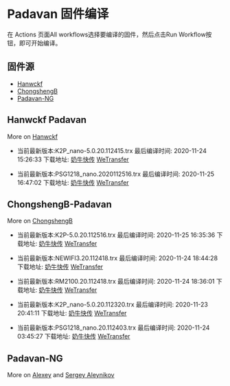# Padavan 固件编译
在 Actions 页面All workflows选择要编译的固件，然后点击Run Workflow按钮，即可开始编译。
## 固件源

- [Hanwckf](#Hanwckf-Padavan)
- [ChongshengB](#ChongshengB-Padavan)
- [Padavan-NG](#Padavan-NG)

## Hanwckf Padavan
More on [Hanwckf](https://github.com/hanwckf/rt-n56u/)

* 当前最新版本:K2P_nano-5.0.20.112415.trx  最后编译时间: 2020-11-24 15:26:33  下载地址: [奶牛快传](https://cowtransfer.com/s/7c9face2128e47)  [WeTransfer](https://we.tl/t-oagNEZNBFQ)

* 当前最新版本:PSG1218_nano.2020112516.trx  最后编译时间: 2020-11-25 16:47:02  下载地址: [奶牛快传](https://cowtransfer.com/s/b7d704f6dc3c4d)  [WeTransfer](https://we.tl/t-cxRtkKbaI2)


















## ChongshengB-Padavan
More on [ChongshengB](https://github.com/chongshengB/rt-n56u)



* 当前最新版本:K2P-5.0.20.112516.trx  最后编译时间: 2020-11-25 16:35:36  下载地址: [奶牛快传](https://cowtransfer.com/s/ccbbac9666d945)  [WeTransfer](https://we.tl/t-5bfJ76o0ah)

* 当前最新版本:NEWIFI3.20.112418.trx  最后编译时间: 2020-11-24 18:44:28  下载地址: [奶牛快传](https://cowtransfer.com/s/4baf2db37fe44a)  [WeTransfer](https://we.tl/t-Lz4Yvp2YAA)

* 当前最新版本:RM2100.20.112418.trx  最后编译时间: 2020-11-24 18:36:01  下载地址: [奶牛快传](https://cowtransfer.com/s/54052705e91f4c)  [WeTransfer](https://we.tl/t-G7GNH1xcvs)

* 当前最新版本:K2P_nano-5.0.20.112320.trx  最后编译时间: 2020-11-23 20:41:11  下载地址: [奶牛快传](https://cowtransfer.com/s/a6946caa24b149)  [WeTransfer](https://we.tl/t-aSyZbGpzF1)

* 当前最新版本:PSG1218_nano.20.112403.trx  最后编译时间: 2020-11-24 03:45:27  下载地址: [奶牛快传]()  [WeTransfer](https://we.tl/t-QEMlhUqVqy)













## Padavan-NG
More on [Alexey](https://gitlab.com/dm38/padavan-ng) and [Sergey Aleynikov](https://github.com/dur-randir/padavan-ng)
